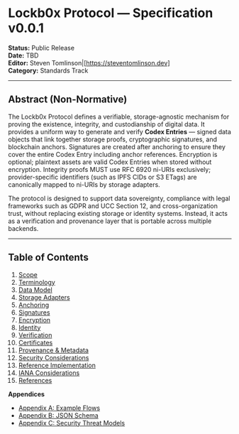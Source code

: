 # Lockb0x Protocol — Specification v0.0.1


**Status:** Public Release  
**Date:** TBD  
**Editor:** Steven Tomlinson|[https://steventomlinson.dev]  
**Category:** Standards Track  

---

## Abstract (Non-Normative)

The Lockb0x Protocol defines a verifiable, storage-agnostic mechanism for proving the existence, integrity, and custodianship of digital data. It provides a uniform way to generate and verify **Codex Entries** — signed data objects that link together storage proofs, cryptographic signatures, and blockchain anchors. Signatures are created after anchoring to ensure they cover the entire Codex Entry including anchor references. Encryption is optional; plaintext assets are valid Codex Entries when stored without encryption. Integrity proofs MUST use RFC 6920 ni-URIs exclusively; provider-specific identifiers (such as IPFS CIDs or S3 ETags) are canonically mapped to ni-URIs by storage adapters.

The protocol is designed to support data sovereignty, compliance with legal frameworks such as GDPR and UCC Section 12, and cross-organization trust, without replacing existing storage or identity systems. Instead, it acts as a verification and provenance layer that is portable across multiple backends.

---

## Table of Contents

1. [Scope](scope.md)  
2. [Terminology](terminology.md)  
3. [Data Model](data-model.md)  
4. [Storage Adapters](storage-adapters.md)  
5. [Anchoring](anchoring.md)  
6. [Signatures](signatures.md)  
7. [Encryption](encryption.md)  
8. [Identity](identity.md)  
9. [Verification](verification.md)  
10. [Certificates](certificates.md)  
11. [Provenance & Metadata](provenance-metadata.md)  
12. [Security Considerations](security.md)  
13. [Reference Implementation](reference-implementation.md)  
14. [IANA Considerations](iana.md)  
15. [References](references.md)  

**Appendices**  
- [Appendix A: Example Flows](appendix-a-flows.md)  
- [Appendix B: JSON Schema](appendix-b-schema.md)  
- [Appendix C: Security Threat Models](appendix-c-threats.md)
